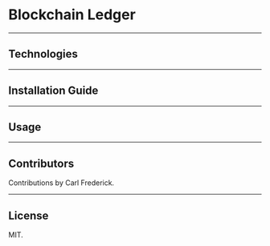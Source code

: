# Blockchain Ledger


---

## Technologies

---

## Installation Guide

---

## Usage

---

## Contributors

Contributions by Carl Frederick.

---

## License

MIT.

